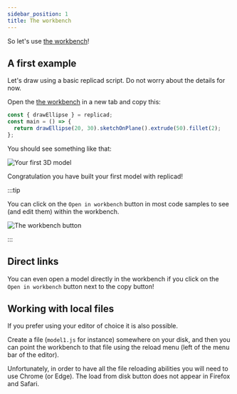 ```yaml
---
sidebar_position: 1
title: The workbench
---
```


So let's use [the workbench](https://studio.replicad.xyz/workbench)!

## A first example

Let's draw using a basic replicad script. Do not worry about the details for
now.

Open the [the workbench](https://studio.replicad.xyz/workbench) in a new tab
and copy this:

```js withWorkbench
const { drawEllipse } = replicad;
const main = () => {
  return drawEllipse(20, 30).sketchOnPlane().extrude(50).fillet(2);
};
```

You should see something like that:

![Your first 3D model](/img/tutorial/first-model.png)

Congratulation you have built your first model with replicad!

:::tip

<div style={{display: "flex", flexDirection: "row", justifyContent:
"space-between"}}>

<div style={{maxWidth: "calc(100% - 120px)"}}>

You can click on the `Open in workbench` button in most code samples to see (and
edit them) within the workbench.

</div>

<div style={{width: "100px"}}>
<img src="/img/tutorial/workbench.png" alt="The workbench button" />
</div>
</div>

:::

## Direct links

You can even open a model directly in the workbench if you click on the `Open in workbench` button next to the copy button!

## Working with local files

If you prefer using your editor of choice it is also possible.

Create a file (`model1.js` for instance) somewhere on your disk, and then you
can point the workbench to that file using the reload menu (left of the menu bar
of the editor).

Unfortunately, in order to have all the file reloading abilities you will need
to use Chrome (or Edge). The load from disk button does not appear in Firefox
and Safari.
